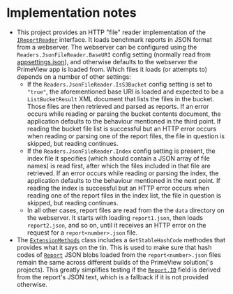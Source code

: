 ﻿# Implementation notes

* This project provides an HTTP "file" reader implementation of the [`IReportReader`](../Entities/IReportReader.cs) interface. It loads benchmark reports in JSON format from a webserver. The webserver can be configured using the `Readers.JsonFileReader.BaseURI` config setting (normally read from [appsettings.json](../Frontend/wwwroot/appsettings.json)), and otherwise defaults to the webserver the PrimeView app is loaded from. Which files it loads (or attempts to) depends on a number of other settings:
  * If the `Readers.JsonFileReader.IsS3Bucket` config setting is set to `"true"`, the aforementioned base URI is loaded and expected to be a `ListBucketResult` XML document that lists the files in the bucket. Those files are then retrieved and parsed as reports. If an error occurs while reading or parsing the bucket contents document, the application defaults to the behaviour mentioned in the third point. If reading the bucket file list is successful but an HTTP error occurs when reading or parsing one of the report files, the file in question is skipped, but reading continues. 
  * If the `Readers.JsonFileReader.Index` config setting is present, the index file it specifies (which should contain a JSON array of file names) is read first, after which the files included in that file are retrieved. If an error occurs while reading or parsing the index, the application defaults to the behaviour mentioned in the next point. If reading the index is successful but an HTTP error occurs when reading one of the report files in the index list, the file in question is skipped, but reading continues.
  * In all other cases, report files are read from the the `data` directory on the webserver. It starts with loading `report1.json`, then loads `report2.json`, and so on, until it receives an HTTP error on the request for a `report<number>.json` file.
* The [`ExtensionMethods`](ExtensionMethods.cs) class includes a `GetStableHashCode` methodes that provides what it says on the tin. This is used to make sure that hash codes of [`Report`](../Entities/Report.cs) JSON blobs loaded from the `report<number>.json` files remain the same across different builds of the PrimeView solution('s projects). This greatly simplifies testing if the [`Report.ID`](../Entities/Report.cs) field is derived from the report's JSON text, which is a fallback if it is not provided otherwise.